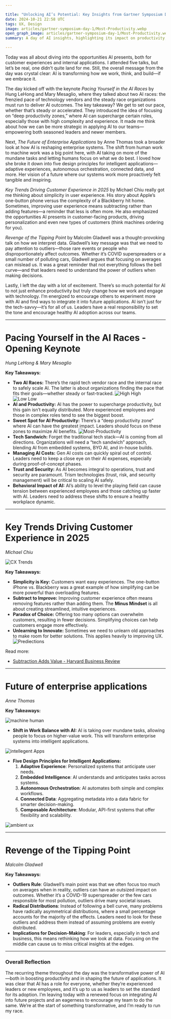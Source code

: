 ```yaml
---

title: "Unlocking AI’s Potential: Key Insights from Gartner Symposium Day 1"
date: 2024-10-21 22:58 UTC
tags: UX, Design
image: articles/gartner-symposium-day-1/Most-Productivity.webp
open_graph_image: articles/gartner-symposium-day-1/Most-Productivity.webp
summary: A day of AI insights, highlighting its impact on productivity, customer experience, and the future of enterprise applications.

---
```


Today was all about diving into the opportunities AI presents, both for customer experiences and internal applications. I attended five talks, but let’s be real, one didn’t quite land for me. Still, the overall message from the day was crystal clear: AI is transforming how we work, think, and build—if we embrace it.

The day kicked off with the keynote *Pacing Yourself in the AI Races* by Hung LeHong and Mary Mesaglio, where they talked about two AI races: the frenzied pace of technology vendors and the steady race organizations must run to deliver AI outcomes. The key takeaway? We get to set our pace, whether that’s steady or accelerated. They introduced the idea of focusing on “deep productivity zones,” where AI can supercharge certain roles, especially those with high complexity and experience. It made me think about how we can be more strategic in applying AI to our teams—empowering both seasoned leaders and newer members.

Next, *The Future of Enterprise Applications* by Anne Thomas took a broader look at how AI is reshaping enterprise systems. The shift from human work to machine work was a big point here, with AI taking on more of the mundane tasks and letting humans focus on what we do best. I loved how she broke it down into five design principles for intelligent applications—adaptive experiences, autonomous orchestration, connected data, and more. Her vision of a future where our systems work more proactively felt tangible and inspiring.

*Key Trends Driving Customer Experience in 2025* by Michael Chiu really got me thinking about simplicity in user experience. His story about Apple’s one-button phone versus the complexity of a Blackberry hit home. Sometimes, improving user experience means subtracting rather than adding features—a reminder that less is often more. He also emphasized the opportunities AI presents in customer-facing products, driving personalization and even new types of customers (think machines ordering for you).

*Revenge of the Tipping Point* by Malcolm Gladwell was a thought-provoking talk on how we interpret data. Gladwell’s key message was that we need to pay attention to outliers—those rare events or people who disproportionately affect outcomes. Whether it’s COVID superspreaders or a small number of polluting cars, Gladwell argues that focusing on averages can mislead us. It was a great reminder that not everything follows the bell curve—and that leaders need to understand the power of outliers when making decisions.

Lastly, I left the day with a lot of excitement. There’s so much potential for AI to not just enhance productivity but truly change how we work and engage with technology. I’m energized to encourage others to experiment more with AI and find ways to integrate it into future applications. AI isn’t just for the tech-savvy—it’s for all of us. Leaders have a real responsibility to set the tone and encourage healthy AI adoption across our teams.


---

# Pacing Yourself in the AI Races - Opening Keynote
*Hung LeHong & Mary Mesaglio*


**Key Takeaways:**

* **Two AI Races:** There’s the rapid tech vendor race and the internal race to safely scale AI. The latter is about organizations finding the pace that fits their goals—whether steady or fast-tracked.
![High High](articles/gartner-symposium-day-1/highhigh.webp)
![Low Low](articles/gartner-symposium-day-1/lowlow.webp)
* **AI and Productivity:** AI has the power to supercharge productivity, but this gain isn’t equally distributed. More experienced employees and those in complex roles tend to see the biggest boost.
* **Sweet Spot for AI Productivity:** There’s a “deep productivity zone” where AI can have the greatest impact. Leaders should focus on these zones to maximize AI benefits.
![Most-Productivity](articles/gartner-symposium-day-1/Most-Productivity.webp)
* **Tech Sandwich:** Forget the traditional tech stack—AI is coming from all directions. Organizations will need a “tech sandwich” approach, blending AI from embedded systems, BYO AI, and in-house builds.
* **Managing AI Costs:** Gen AI costs can quickly spiral out of control. Leaders need to keep a close eye on their AI expenses, especially during proof-of-concept phases.
* **Trust and Security:** As AI becomes integral to operations, trust and security are paramount. Trism technologies (trust, risk, and security management) will be critical to scaling AI safely.
* **Behavioral Impact of AI:** AI’s ability to level the playing field can cause tension between experienced employees and those catching up faster with AI. Leaders need to address these shifts to ensure a healthy workplace dynamic.

---

# Key Trends Driving Customer Experience in 2025
*Michael Chiu*

![CX Trends](articles/gartner-symposium-day-1/key-trends-cx.webp)

**Key Takeaways:**

* **Simplicity is Key:** Customers want easy experiences. The one-button iPhone vs. Blackberry was a great example of how simplifying can be more powerful than overloading features.
* **Subtract to Improve:** Improving customer experience often means removing features rather than adding them. The **Minus Mindset** is all about creating streamlined, intuitive experiences.
* **Paradox of Choice:** Offering too many options can overwhelm customers, resulting in fewer decisions. Simplifying choices can help customers engage more effectively.
* **Unlearning to Innovate:** Sometimes we need to unlearn old approaches to make room for better solutions. This applies heavily to improving UX.
![Prediections](articles/gartner-symposium-day-1/predicts.webp)


Read more:

* [Subtraction Adds Value - Harvard Business Review](https://hbr.org/2022/02/when-subtraction-adds-value)

---


# Future of enterprise applications 
*Anne Thomas*

**Key Takeaways:**

![machine human](articles/gartner-symposium-day-1/machine-human.webp)

* **Shift in Work Balance with AI:** AI is taking over mundane tasks, allowing people to focus on higher-value work. This will transform enterprise systems into intelligent applications.

![intellegent Apps](articles/gartner-symposium-day-1/intellegent.webp) 

* **Five Design Principles for Intelligent Applications:**
  1. **Adaptive Experience**: Personalized systems that anticipate user needs.
  2. **Embedded Intelligence**: AI understands and anticipates tasks across systems.
  3. **Autonomous Orchestration**: AI automates both simple and complex workflows.
  4. **Connected Data**: Aggregating metadata into a data fabric for smarter decision-making.
  5. **Composable Architecture**: Modular, API-first systems that offer flexibility and scalability.

![ambient ux](articles/gartner-symposium-day-1/ambient-ux.webp)

---


# Revenge of the Tipping Point
*Malcolm Gladwell*

**Key Takeaways:**

* **Outliers Rule**: Gladwell’s main point was that we often focus too much on averages when in reality, outliers can have an outsized impact on outcomes. Whether it’s a COVID-19 superspreader or the few cars responsible for most pollution, outliers drive many societal issues.
* **Radical Distributions**: Instead of following a bell curve, many problems have radically asymmetrical distributions, where a small percentage accounts for the majority of the effects. Leaders need to look for these outliers and address them instead of assuming problems are evenly distributed.
* **Implications for Decision-Making**: For leaders, especially in tech and business, this means rethinking how we look at data. Focusing on the middle can cause us to miss critical insights at the edges.

---


### Overall Reflection

The recurring theme throughout the day was the transformative power of AI—both in boosting productivity and in shaping the future of applications. It was clear that AI has a role for everyone, whether they’re experienced leaders or new employees, and it’s up to us as leaders to set the standard for its adoption. I’m leaving today with a renewed focus on integrating AI into future projects and an eagerness to encourage my team to do the same. We’re at the start of something transformative, and I’m ready to run my race.